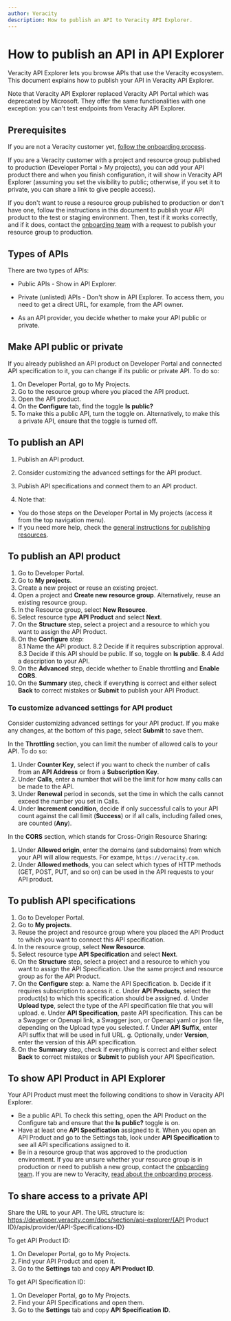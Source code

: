 ```yaml
---
author: Veracity
description: How to publish an API to Veracity API Explorer.
---
```


# How to publish an API in API Explorer

Veracity API Explorer lets you browse APIs that use the Veracity ecosystem. This document explains how to publish your API in Veracity API Explorer.

Note that Veracity API Explorer replaced Veracity API Portal which was deprecated by Microsoft. They offer the same functionalities with one exception: you can't test endpoints from Veracity API Explorer.


## Prerequisites

If you are not a Veracity customer yet, [follow the onboarding process](https://developer.veracity.com/docs/section/onboarding/onboarding).

If you are a Veracity customer with a project and resource group published to production (Developer Portal > My projects), you can add your API product there and when you finish configuration, it will show in Veracity API Explorer (assuming you set the visibility to public; otherwise, if you set it to private, you can share a link to give people access). 

If you don't want to reuse a resource group published to production or don't have one, follow the instructions in this document to publish your API product to the test or staging environment. Then, test if it works correctly, and if it does, contact the [onboarding team](mailto:onboarding@veracity.com) with a request to publish your resource group to production.

## Types of APIs
There are two types of APIs:
* Public APIs - Show in API Explorer. 
* Private (unlisted) APIs - Don't show in API Explorer. To access them, you need to get a direct URL, for example, from the API owner.

* As an API provider, you decide whether to make your API public or private.

## Make API public or private
If you already published an API product on Developer Portal and connected API specification to it, you can change if its public or private API. To do so:
1. On Developer Portal, go to My Projects.
2. Go to the resource group where you placed the API product.
3. Open the API product.
4. On the **Configure** tab, find the toggle **Is public?**
5. To make this a public API, turn the toggle on. Alternatively, to make this a private API, ensure that the toggle is turned off.

## To publish an API
1. Publish an API product.
2. Consider customizing the advanced settings for the API product.
3. Publish API specifications and connect them to an API product.

1. Note that:
* You do those steps on the Developer Portal in My projects (access it from the top navigation menu).
* If you need more help, check the [general instructions for publishing resources](https://developer.veracity.com/docs/section/developerexperience/introduction).

## To publish an API product
1. Go to Developer Portal.
2. Go to **My projects**.
3. Create a new project or reuse an existing project.
4. Open a project and **Create new resource group**. Alternatively, reuse an existing resource group.
5. In the Resource group, select **New Resource**.
6. Select resource type **API Product** and select **Next**.
7. On the **Structure** step, select a project and a resource to which you want to assign the API Product.
8. On the **Configure** step: 			
  8.1 Name the API product.
  8.2 Decide if it requires subscription approval.
  8.3 Decide if this API should be public. If so, toggle on **Is public**. 
  8.4 Add a description to your API. 
9. On the **Advanced** step, decide whether to Enable throttling and **Enable CORS**.
10. On the **Summary** step, check if everything is correct and either select **Back** to correct mistakes or **Submit** to publish your API Product.

### To customize advanced settings for API product
Consider customizing advanced settings for your API product. If you make any changes, at the bottom of this page, select **Submit** to save them.

In the **Throttling** section, you can limit the number of allowed calls to your API.  To do so:

1.	Under **Counter Key**, select if you want to check the number of calls from an **API Address** or from a **Subscription Key**.
2.	Under **Calls**, enter a number that will be the limit for how many calls can be made to the API.
3.	Under **Renewal** period in seconds, set the time in which the calls cannot exceed the number you set in Calls.
4.	Under **Increment condition**, decide if only successful calls to your API count against the call limit (**Success**) or if all calls, including failed ones, are counted (**Any**).

In the **CORS** section, which stands for Cross-Origin Resource Sharing:
1.	Under **Allowed origin**, enter the domains (and subdomains) from which your API will allow requests. For exampe, `https://veracity.com`. 
2.	Under **Allowed methods**, you can select which types of HTTP methods (GET, POST, PUT, and so on) can be used in the API requests to your API product.

## To publish API specifications
1.	Go to Developer Portal.
2.	Go to **My projects**.
3.	Reuse the project and resource group where you placed the API Product to which you want to connect this API specification.
4.	In the resource group, select **New Resource**.
5.	Select resource type **API Specification** and select **Next**.
6.	On the **Structure** step, select a project and a resource to which you want to assign the API Specification. Use the same project and resource group as for the API Product.
7.	On the **Configure** step: 
a.	Name the API Specification.
b.	Decide if it requires subscription to access it.
c.	Under **API Products**, select the product(s) to which this specification should be assigned.
d.	Under **Upload type**, select the type of the API specification file that you will upload.
e.	Under **API Specification**, paste API specification. This can be a Swagger or Openapi link, a Swagger json, or Openapi yaml or json file, depending on the Upload type you selected.
f.	Under **API Suffix**, enter API suffix that will be used in full URL. 
g.	Optionally, under **Version**, enter the version of this API specification.
8.	On the **Summary** step, check if everything is correct and either select **Back** to correct mistakes or **Submit** to publish your API Specification.

## To show API Product in API Explorer
Your API Product must meet the following conditions to show in Veracity API Explorer.
* Be a public API. To check this setting, open the API Product on the Configure tab and ensure that the **Is public?** toggle is on.
* Have at least one **API Specification** assigned to it. When you open an API Product and go to the Settings tab, look under **API Specification** to see all API specifications assigned to it.
* Be in a resource group that was approved to the production environment. If you are unsure whether your resource group is in production or need to publish a new group, contact the [onboarding team](mailto:onboarding@veracity.com). If you are new to Veracity, [read about the onboarding process](https://developer.veracity.com/docs/section/onboarding/onboarding).

## To share access to a private API
Share the URL to your API. The URL structure is:
https://developer.veracity.com/docs/section/api-explorer/{API Product ID}/apis/provider/{API-Specifications-ID}

To get API Product ID:

1. On Developer Portal, go to My Projects.
2. Find your API Product and open it.
3. Go to the **Settings** tab and copy **API Product ID**.

To get API Specification ID:

1. On Developer Portal, go to My Projects.
2. Find your API Specifications and open them.
3. Go to the **Settings** tab and copy **API Specification ID**.